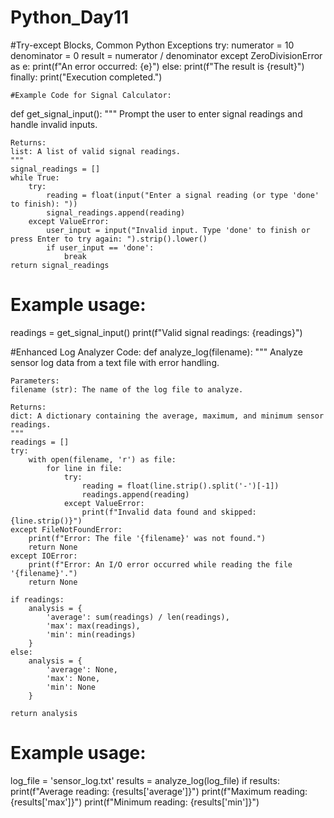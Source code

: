 # Python_Day11
#Try-except Blocks, Common Python Exceptions
try:
    numerator = 10
    denominator = 0
    result = numerator / denominator
except ZeroDivisionError as e:
    print(f"An error occurred: {e}")
else:
    print(f"The result is {result}")
finally:
    print("Execution completed.")

    #Example Code for Signal Calculator:
def get_signal_input():
    """
    Prompt the user to enter signal readings and handle invalid inputs.
    
    Returns:
    list: A list of valid signal readings.
    """
    signal_readings = []
    while True:
        try:
            reading = float(input("Enter a signal reading (or type 'done' to finish): "))
            signal_readings.append(reading)
        except ValueError:
            user_input = input("Invalid input. Type 'done' to finish or press Enter to try again: ").strip().lower()
            if user_input == 'done':
                break
    return signal_readings

# Example usage:
readings = get_signal_input()
print(f"Valid signal readings: {readings}")

#Enhanced Log Analyzer Code:
def analyze_log(filename):
    """
    Analyze sensor log data from a text file with error handling.

    Parameters:
    filename (str): The name of the log file to analyze.

    Returns:
    dict: A dictionary containing the average, maximum, and minimum sensor readings.
    """
    readings = []
    try:
        with open(filename, 'r') as file:
            for line in file:
                try:
                    reading = float(line.strip().split('-')[-1])
                    readings.append(reading)
                except ValueError:
                    print(f"Invalid data found and skipped: {line.strip()}")
    except FileNotFoundError:
        print(f"Error: The file '{filename}' was not found.")
        return None
    except IOError:
        print(f"Error: An I/O error occurred while reading the file '{filename}'.")
        return None
    
    if readings:
        analysis = {
            'average': sum(readings) / len(readings),
            'max': max(readings),
            'min': min(readings)
        }
    else:
        analysis = {
            'average': None,
            'max': None,
            'min': None
        }
    
    return analysis

# Example usage:
log_file = 'sensor_log.txt'
results = analyze_log(log_file)
if results:
    print(f"Average reading: {results['average']}")
    print(f"Maximum reading: {results['max']}")
    print(f"Minimum reading: {results['min']}")
